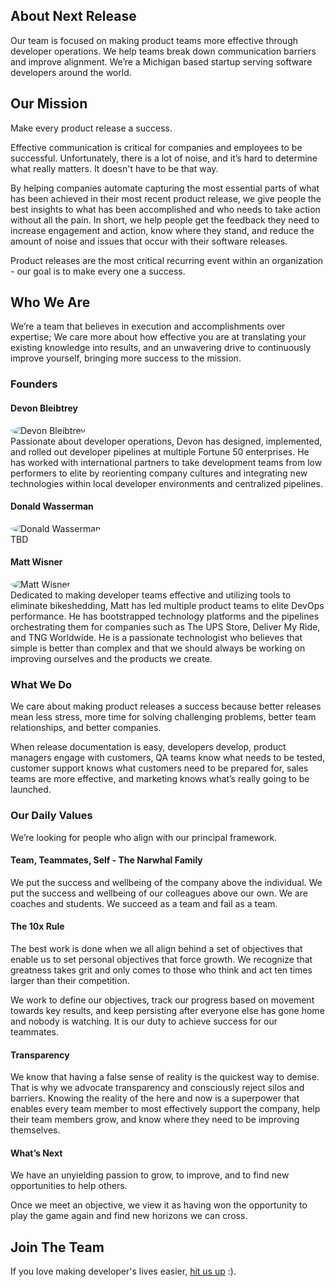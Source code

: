 ## About Next Release

Our team is focused on making product teams more effective
through developer operations. We help teams break down communication
barriers and improve alignment. We’re a Michigan based startup serving
software developers around the world.

## Our Mission

Make every product release a success.

Effective communication is critical for companies and employees
to be successful. Unfortunately, there is a lot of noise, and it’s
hard to determine what really matters. It doesn't have to be that way.

By helping companies automate capturing the most essential parts of
what has been achieved in their most recent product release, we give
people the best insights to what has been accomplished and who needs
to take action without all the pain. In short, we help people get the
feedback they need to increase engagement and action, know where they
stand, and reduce the amount of noise and issues that occur with their
software releases.

Product releases are the most critical recurring event within an
organization - our goal is to make every one a success.

## Who We Are

We’re a team that believes in execution and accomplishments over expertise;
We care more about how effective you are at translating your existing knowledge
into results, and an unwavering drive to continuously improve yourself, bringing
more success to the mission.

### Founders

#### Devon Bleibtrey

<div class="flex">
    <div class="w-1/4">
        <img style="border-radius: 50%;" alt="Devon Bleibtrey" src="https://next-release-public-assets.s3.us-east-2.amazonaws.com/devon_profile_pic.png">
    </div>
    <div class="w-4"> </div>
    <div class="w-full">    
        Passionate about developer operations, Devon has designed, implemented, and 
        rolled out developer pipelines at multiple Fortune 50 enterprises. He has worked 
        with international partners to take development teams from low performers to 
        elite by reorienting company cultures and integrating new technologies within 
        local developer environments and centralized pipelines. 
    </div>
</div>

#### Donald Wasserman

<div class="flex">
    <div class="w-1/4">
        <img style="border-radius: 50%;" alt="Donald Wasserman" src="https://next-release-public-assets.s3.us-east-2.amazonaws.com/donald_profile_pic.jpeg">
    </div>
    <div class="w-4"> </div>
    <div class="w-full">    
        TBD
    </div>
</div>

#### Matt Wisner

<div class="flex">
    <div class="w-1/4">
        <img style="border-radius: 50%;" alt="Matt Wisner" src="https://next-release-public-assets.s3.us-east-2.amazonaws.com/matt_profile.jpeg">
    </div>
    <div class="w-4"> </div>
    <div class="w-full">    
        Dedicated to making developer teams effective and utilizing tools to eliminate bikeshedding, Matt has led
        multiple product teams to elite DevOps performance. He has bootstrapped technology platforms and the pipelines
        orchestrating them for companies such as The UPS Store, Deliver My Ride, and TNG Worldwide. 
        He is a passionate technologist who believes that simple is better than complex and that we should
        always be working on improving ourselves and the products we create.
    </div>
</div>

### What We Do

We care about making product releases a success because better releases mean
less stress, more time for solving challenging problems, better team relationships,
and better companies.

When release documentation is easy, developers develop, product managers engage
with customers, QA teams know what needs to be tested, customer support knows
what customers need to be prepared for, sales teams are more effective, and marketing
knows what’s really going to be launched.

### Our Daily Values

We’re looking for people who align
with our principal framework.

#### Team, Teammates, Self - The Narwhal Family

We put the success and wellbeing of the company above the individual. We put the
success and wellbeing of our colleagues above our own. We are coaches and students.
We succeed as a team and fail as a team.

#### The 10x Rule

The best work is done when we all align behind a set of objectives that enable
us to set personal objectives that force growth. We recognize that greatness
takes grit and only comes to those who think and act ten times larger than their
competition.

We work to define our objectives, track our progress based on movement towards
key results, and keep persisting after everyone else has gone home and nobody
is watching. It is our duty to achieve success for our teammates.

#### Transparency

We know that having a false sense of reality is the quickest way to demise. That
is why we advocate transparency and consciously reject silos and barriers. Knowing
the reality of the here and now is a superpower that enables every team member to
most effectively support the company, help their team members grow, and know where
they need to be improving themselves.

#### What’s Next

We have an unyielding passion to grow, to improve, and to find new opportunities
to help others.

Once we meet an objective, we view it as having won the opportunity to play the
game again and find new horizons we can cross.

## Join The Team

If you love making developer's lives easier, [hit us up](mailto:hello@nextrelease.io) :).
